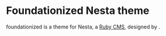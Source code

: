 Foundationized Nesta theme
==========================

foundationized is a theme for Nesta, a [Ruby CMS](nesta), designed by
<insert your name here>.

[nesta]: http://nestacms.com
